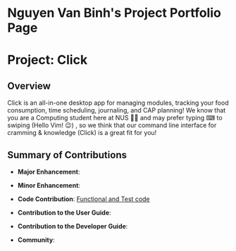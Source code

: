 # Nguyen Van Binh's Project Portfolio Page

# Project: Click

## Overview

Click is an all-in-one desktop app for managing modules, tracking your food consumption, time scheduling, journaling, and CAP planning!
We know that you are a Computing student here at NUS 👨‍🎓 and may prefer typing ⌨ to swiping (Hello Vim! 😉)
, so we think that our command line interface for cramming & knowledge (Click) is a great fit for you!

## Summary of Contributions

+ **Major Enhancement**:

+ **Minor Enhancement**:

+ **Code Contribution**: [Functional and Test code](https://nus-cs2113-ay2122s1.github.io/tp-dashboard/?search=nvbinh15&sort=groupTitle&sortWithin=title&timeframe=commit&mergegroup=&groupSelect=groupByAuthors&breakdown=true&checkedFileTypes=docs~functional-code~test-code~other)

+ **Contribution to the User Guide**: 

+ **Contribution to the Developer Guide**:

+ **Community**:

